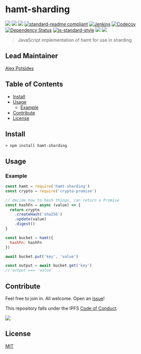 # hamt-sharding

[![](https://img.shields.io/badge/made%20by-Protocol%20Labs-blue.svg?style=flat-square)](http://ipn.io)
[![](https://img.shields.io/badge/project-IPFS-blue.svg?style=flat-square)](http://ipfs.io/)
[![](https://img.shields.io/badge/freenode-%23ipfs-blue.svg?style=flat-square)](http://webchat.freenode.net/?channels=%23ipfs)
[![standard-readme compliant](https://img.shields.io/badge/standard--readme-OK-green.svg?style=flat-square)](https://github.com/RichardLitt/standard-readme)
[![Jenkins](https://ci.ipfs.team/buildStatus/icon?job=IPFS%20Shipyard/js-hamt-sharding/master)](https://ci.ipfs.team/job/IPFS%20Shipyard/job/js-hamt-sharding/job/master/)
[![Codecov](https://codecov.io/gh/ipfs-shipyard/js-hamt-sharding/branch/master/graph/badge.svg)](https://codecov.io/gh/ipfs/js-hamt-sharding)
[![Dependency Status](https://david-dm.org/ipfs-shipyard/js-hamt-sharding.svg?style=flat-square)](https://david-dm.org/ipfs/js-hamt-sharding)
[![js-standard-style](https://img.shields.io/badge/code%20style-standard-brightgreen.svg?style=flat-square)](https://github.com/feross/standard)
![](https://img.shields.io/badge/npm-%3E%3D3.0.0-orange.svg?style=flat-square)
![](https://img.shields.io/badge/Node.js-%3E%3D8.0.0-orange.svg?style=flat-square)

> JavaScript implementation of hamt for use in sharding

## Lead Maintainer

[Alex Potsides](https://github.com/achingbrain)

## Table of Contents

- [Install](#install)
- [Usage](#usage)
  - [Example](#example)
- [Contribute](#contribute)
- [License](#license)

## Install

```
> npm install hamt-sharding
```

## Usage

### Example

```javascript
const hamt = require('hamt-sharding')
const crypto = require('crypto-promise')

// decide how to hash things, can return a Promise
const hashFn = async (value) => {
  return crypto
    .createHash('sha256')
    .update(value)
    .digest()
}

const bucket = hamt({
  hashFn: hashFn
})

await bucket.put('key', 'value')

const output = await bucket.get('key')
// output === 'value'
```

## Contribute

Feel free to join in. All welcome. Open an [issue](https://github.com/ipfs-shipyard/js-hamt-sharding/issues)!

This repository falls under the IPFS [Code of Conduct](https://github.com/ipfs/community/blob/master/code-of-conduct.md).

[![](https://cdn.rawgit.com/jbenet/contribute-ipfs-gif/master/img/contribute.gif)](https://github.com/ipfs/community/blob/master/contributing.md)

## License

[MIT](LICENSE)
